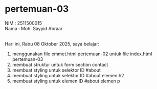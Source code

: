 # pertemuan-03

NIM : 2511500015<br>
Nama : Moh. Sayyid Abraar<br><br>

Hari ini, Rabu 08 Oktober 2025, saya belajar:
<ol>
    <li>menggunakan file emmet.html pertemuan-02 untuk file index.html pertemuan-03</li>
    <li>membuat struktur untuk form section contact</li>
    <li>membuat styling untuk selektor ID #about</li>
    <li>membuat styling untuk selektor ID #about elemen h2</li>
    <li>membuat styling untuk elemen ID #about elemen p</li>
</ol>    